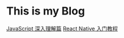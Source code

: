 # This is my Blog

[JavaScript 深入理解篇](https://github.com/felix-cao/Blog/blob/master/JavaScript.md)
[React Native 入门教程](https://github.com/felix-cao/Blog/blob/master/react-native-tutorial.md)
